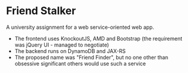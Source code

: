 # Friend Stalker

A university assignment for a web service-oriented web app.

  - The frontend uses KnockoutJS, AMD and Bootstrap (the requirement was jQuery UI - managed to negotiate)
  - The backend runs on DynamoDB and JAX-RS
  - The proposed name was "Friend Finder", but no one other than obsessive significant others would use such a service
